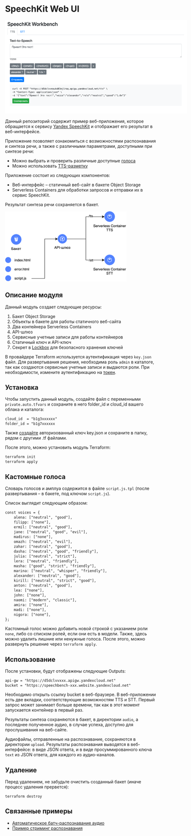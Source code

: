 # SpeechKit Web UI

<img
  src="images/web-ui.png"
  alt="SpeechKit Workbench"
  title="SpeechKit Workbench"
  style="display: inline-block; margin: 0 auto; max-width: 600px">

Данный репозиторий содержит пример веб-приложения, которое обращается к сервису [Yandex SpeechKit](https://cloud.yandex.com/ru/services/speechkit) и отображает его результат в веб-интерфейсе.

Приложение позволяет ознакомиться с возможностями распознавания и синтеза речи, а также с различными параметрами, доступными при синтезе речи:
- Можно выбрать и проверить различные доступные [голоса](https://cloud.yandex.com/ru/docs/speechkit/tts/voices)
- Можно использовать [TTS-разметку](https://cloud.yandex.com/ru/docs/speechkit/tts/markup/tts-markup)

Приложение состоит из следующих компонентов:
- Веб-интерфейс – статичный веб-сайт в бакете Object Storage
- Serverless Containers для обработки запросов и отправки их в сервис SpeechKit.

Результат синтеза речи сохраняется в бакет.

<img
  src="images/diagram.png"
  alt="SpeechKit Workbench"
  title="SpeechKit Workbench"
  style="display: inline-block; margin: 0 auto; max-width: 400px">

## Описание модуля

Данный модуль создает следующие ресурсы:

1. Бакет Object Storage
2. Объекты в бакете для работы статичного веб-сайта
2. Два контейнера Serverless Containers
3. API-шлюз
4. Сервисные учетные записи для работы контейнеров
5. Статичный ключ и API-ключ
7. Секрет в [Lockbox](https://cloud.yandex.ru/services/lockbox) для безопасного хранения ключей

В провайдере Terraform используется аутентификация через `key.json` файл. Для развертывания решения, необходима роль `admin` в каталоге, так как создаются сервисные учетные записи и выдаются роли.
При необходимости, измените аутентификацию на [токен](https://cloud.yandex.ru/ru/docs/iam/concepts/authorization/iam-token).

## Установка

Чтобы запустить данный модуль, создайте файл с переменными `private.auto.tfvars` и сохраните в него folder_id и cloud_id вашего облака и каталога:
```
cloud_id  = "b1g3xxxxxx"
folder_id = "b1g7xxxxxx
```

Также [создайте](https://yandex.cloud/ru/docs/iam/operations/authorized-key/create) авторизованный ключ key.json и сохраните в папку, рядом с другими .tf файлами.

После этого, можно установить модуль Terraform:
```
terraform init
terraform apply
```

## Кастомные голоса

Словарь голосов и амплуа содержится в файле `script.js.tpl` (после развертывания – в бакете, под ключом `script.js`).

Список выглядит следующим образом:

```
const voices = {
    alena: ["neutral", "good"],
    filipp: ["none"],
    ermil: ["neutral", "good"],
    jane: ["neutral", "good", "evil"],
    madirus: ["none"],
    omazh: ["neutral", "evil"],
    zahar: ["neutral", "good"],
    dasha: ["neutral", "good", "friendly"],
    julia: ["neutral", "strict"],
    lera: ["neutral", "friendly"],
    masha: ["good", "strict", "friendly"],
    marina: ["neutral", "whisper", "friendly"],
    alexander: ["neutral", "good"],
    kirill: ["neutral", "strict", "good"],
    anton: ["neutral", "good"],
    lea: ["none"],
    john: ["none"],
    naomi: ["modern", "classic"],
    amira: ["none"],
    madi: ["none"],
    nigora: ["none"],
};
```

Кастомный голос можно добавить новой строкой с указанием роли `none`, либо со списком ролей, если они есть в модели.
Также, здесь можно удалить лишние или ненужные голоса.
После этого, можно развернуть решение через `terraform apply`.

## Использование

После установки, будут отображены следующие Outputs:

```
api-gw = "https://d5dclvvxxx.apigw.yandexcloud.net"
bucket = "https://speechbench-xxx.website.yandexcloud.net"
```

Необходимо открыть ссылку bucket в веб-браузере.
В веб-приложении есть две вкладки, соответствующие возможностям TTS и STT.
Первый запрос может занимает больше времени, так как в этот момент запускается контейнер в первый раз.

Результаты синтеза сохраняются в бакет, в директории `audio`, а последнее полученное аудио, в случае успеха, доступно для прослушивания на веб-сайте.

Аудиофайлы, отправленные на распознавание, сохраняются в директории `upload`. Результаты распознавания выводятся в веб-интерфейсе: в виде JSON ответа, и в виде просуммированного ключа `text` из JSON ответа, для каждого из аудио-каналов.

## Удаление

Перед удалением, не забудьте очистить созданный бакет (иначе процесс удаления прервется):
```
terraform destroy
```

## Связанные примеры

- [Автоматическое батч-распознавание аудио](https://github.com/yandex-cloud-examples/yc-speechkit-async-recognizer)
- [Пример стриминг распознавания](https://github.com/yandex-cloud-examples/yc-speechkit-streams-recognizer)
